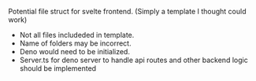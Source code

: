Potential file struct for svelte frontend. (Simply a template I thought could work)

- Not all files includeded in template.
- Name of folders may be incorrect.
- Deno would need to be initialized.
- Server.ts for deno server to handle api routes and other backend logic should be implemented
